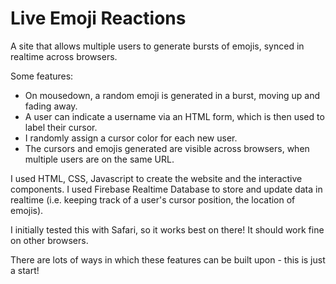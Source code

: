 # Live Emoji Reactions

A site that allows multiple users to generate bursts of emojis, synced in realtime across browsers.

Some features:
- On mousedown, a random emoji is generated in a burst, moving up and fading away.
- A user can indicate a username via an HTML form, which is then used to label their cursor.
- I randomly assign a cursor color for each new user.
- The cursors and emojis generated are visible across browsers, when multiple users are on the same URL.

I used HTML, CSS, Javascript to create the website and the interactive components. 
I used Firebase Realtime Database to store and update data in realtime (i.e. keeping track of a user's cursor position, the location of emojis). 

I initially tested this with Safari, so it works best on there! It should work fine on other browsers.

There are lots of ways in which these features can be built upon - this is just a start!
